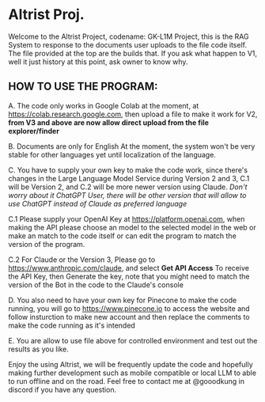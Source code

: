 # Altrist Proj.

Welcome to the Altrist Project, codename: GK-L1M Project, this is the RAG System to response to the documents user uploads to the file code itself.
The file provided at the top are the builds that. If you ask what happen to V1, well it just history at this point, ask owner to know why.

## HOW TO USE THE PROGRAM:

A. The code only works in Google Colab at the moment, at https://colab.research.google.com, then upload a file to make it work for V2, **from V3 and above are now allow direct upload from the file explorer/finder**

B. Documents are only for English At the moment, the system won't be very stable for other languages yet until localization of the language.

C. You have to supply your own key to make the code work, since there's changes in the Large Language Model Service during Version 2 and 3, C.1 will be Version 2, and C.2 will be more newer version using Claude. *Don't worry about it ChatGPT User, there will be other version that will allow to use ChatGPT instead of Claude as preferred language*

  C.1 Please supply your OpenAI Key at https://platform.openai.com, when making the API please choose an model to the selected model in the web or make an match to the code itself or can edit the program to match the version of the program.
  
  C.2 For Claude or the Version 3, Please go to https://www.anthropic.com/claude, and select **Get API Access** To receive the API Key, then Generate the key, note that you might need to match the version of the Bot in the code to the Claude's console

D. You also need to have your own key for Pinecone to make the code running, you will go to https://www.pinecone.io to access the website and follow insturction to make new account and then replace the comments to make the code running as it's intended

E. You are allow to use file above for controlled environment and test out the results as you like.
	
Enjoy the using Altrist, we will be frequently update the code and hopefully making further development such as mobile compatible or local LLM to able to run offline and on the road. Feel free to contact me at @gooodkung in discord if you have any question.

